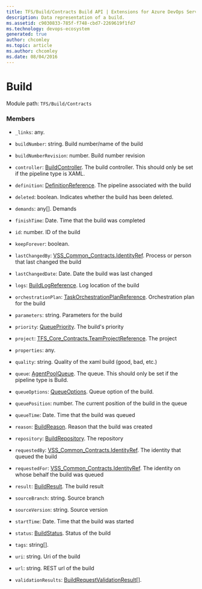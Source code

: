```yaml
---
title: TFS/Build/Contracts Build API | Extensions for Azure DevOps Services
description: Data representation of a build.
ms.assetid: c9030833-785f-f748-cbd7-2269619f1fd7
ms.technology: devops-ecosystem
generated: true
author: chcomley
ms.topic: article
ms.author: chcomley
ms.date: 08/04/2016
---
```


# Build

Module path: `TFS/Build/Contracts`

### Members

- `_links`: any.

- `buildNumber`: string. Build number/name of the build

- `buildNumberRevision`: number. Build number revision

- `controller`: [BuildController](./BuildController.md). The build controller. This should only be set if the pipeline type is XAML.

- `definition`: [DefinitionReference](./DefinitionReference.md). The pipeline associated with the build

- `deleted`: boolean. Indicates whether the build has been deleted.

- `demands`: any[]. Demands

- `finishTime`: Date. Time that the build was completed

- `id`: number. ID of the build

- `keepForever`: boolean.

- `lastChangedBy`: [VSS_Common_Contracts.IdentityRef](../../../VSS/WebApi/Contracts/IdentityRef.md). Process or person that last changed the build

- `lastChangedDate`: Date. Date the build was last changed

- `logs`: [BuildLogReference](./BuildLogReference.md). Log location of the build

- `orchestrationPlan`: [TaskOrchestrationPlanReference](../../distributedtask/contracts/TaskOrchestrationPlanReference.md). Orchestration plan for the build

- `parameters`: string. Parameters for the build

- `priority`: [QueuePriority](./QueuePriority.md). The build&#x27;s priority

- `project`: [TFS_Core_Contracts.TeamProjectReference](../../../TFS/DistributedTask/Contracts/TeamProjectReference.md). The project

- `properties`: any.

- `quality`: string. Quality of the xaml build (good, bad, etc.)

- `queue`: [AgentPoolQueue](./AgentPoolQueue.md). The queue. This should only be set if the pipeline type is Build.

- `queueOptions`: [QueueOptions](./QueueOptions.md). Queue option of the build.

- `queuePosition`: number. The current position of the build in the queue

- `queueTime`: Date. Time that the build was queued

- `reason`: [BuildReason](./BuildReason.md). Reason that the build was created

- `repository`: [BuildRepository](./BuildRepository.md). The repository

- `requestedBy`: [VSS_Common_Contracts.IdentityRef](../../../VSS/WebApi/Contracts/IdentityRef.md). The identity that queued the build

- `requestedFor`: [VSS_Common_Contracts.IdentityRef](../../../VSS/WebApi/Contracts/IdentityRef.md). The identity on whose behalf the build was queued

- `result`: [BuildResult](./BuildResult.md). The build result

- `sourceBranch`: string. Source branch

- `sourceVersion`: string. Source version

- `startTime`: Date. Time that the build was started

- `status`: [BuildStatus](./BuildStatus.md). Status of the build

- `tags`: string[].

- `uri`: string. Uri of the build

- `url`: string. REST url of the build

- `validationResults`: [BuildRequestValidationResult](./BuildRequestValidationResult.md)[].
